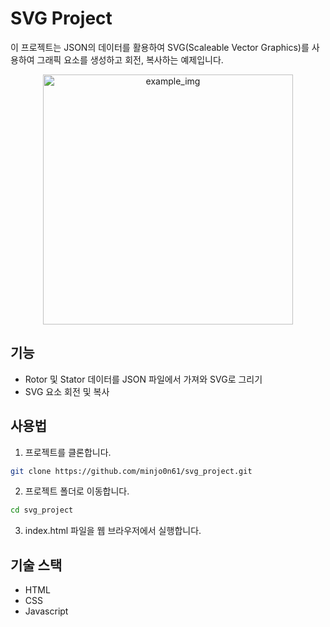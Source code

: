 # SVG Project

이 프로젝트는 JSON의 데이터를 활용하여 SVG(Scaleable Vector Graphics)를 사용하여 그래픽 요소를 생성하고 회전, 복사하는 예제입니다.

<p align="center">
  <img width="400" alt="example_img" src="https://github.com/minjo0n61/svg_project/assets/76935187/464714e2-7890-4088-a9d9-88b5b008c2db">
</p>

## 기능

- Rotor 및 Stator 데이터를 JSON 파일에서 가져와 SVG로 그리기
- SVG 요소 회전 및 복사

## 사용법

1. 프로젝트를 클론합니다.

```bash
git clone https://github.com/minjo0n61/svg_project.git
```


2. 프로젝트 폴더로 이동합니다.
```bash
cd svg_project
```

3. index.html 파일을 웹 브라우저에서 실행합니다.

## 기술 스택

- HTML
- CSS
- Javascript
